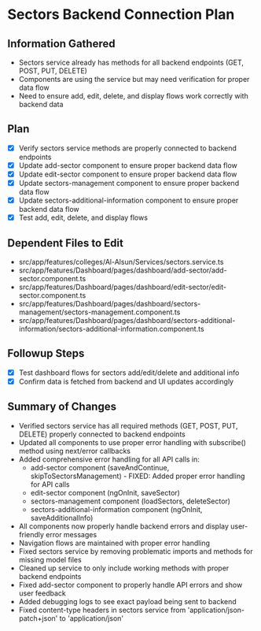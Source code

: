 # Sectors Backend Connection Plan

## Information Gathered
- Sectors service already has methods for all backend endpoints (GET, POST, PUT, DELETE)
- Components are using the service but may need verification for proper data flow
- Need to ensure add, edit, delete, and display flows work correctly with backend data

## Plan
- [x] Verify sectors service methods are properly connected to backend endpoints
- [x] Update add-sector component to ensure proper backend data flow
- [x] Update edit-sector component to ensure proper backend data flow
- [x] Update sectors-management component to ensure proper backend data flow
- [x] Update sectors-additional-information component to ensure proper backend data flow
- [x] Test add, edit, delete, and display flows

## Dependent Files to Edit
- src/app/features/colleges/Al-Alsun/Services/sectors.service.ts
- src/app/features/Dashboard/pages/dashboard/add-sector/add-sector.component.ts
- src/app/features/Dashboard/pages/dashboard/edit-sector/edit-sector.component.ts
- src/app/features/Dashboard/pages/dashboard/sectors-management/sectors-management.component.ts
- src/app/features/Dashboard/pages/dashboard/sectors-additional-information/sectors-additional-information.component.ts

## Followup Steps
- [x] Test dashboard flows for sectors add/edit/delete and additional info
- [x] Confirm data is fetched from backend and UI updates accordingly

## Summary of Changes
- Verified sectors service has all required methods (GET, POST, PUT, DELETE) properly connected to backend endpoints
- Updated all components to use proper error handling with subscribe() method using next/error callbacks
- Added comprehensive error handling for all API calls in:
  - add-sector component (saveAndContinue, skipToSectorsManagement) - FIXED: Added proper error handling for API calls
  - edit-sector component (ngOnInit, saveSector)
  - sectors-management component (loadSectors, deleteSector)
  - sectors-additional-information component (ngOnInit, saveAdditionalInfo)
- All components now properly handle backend errors and display user-friendly error messages
- Navigation flows are maintained with proper error handling
- Fixed sectors service by removing problematic imports and methods for missing model files
- Cleaned up service to only include working methods with proper backend endpoints
- Fixed add-sector component to properly handle API errors and show user feedback
- Added debugging logs to see exact payload being sent to backend
- Fixed content-type headers in sectors service from 'application/json-patch+json' to 'application/json'
